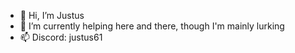 - 👋 Hi, I’m Justus
- 🌱 I’m currently helping here and there, though I'm mainly lurking
- 📫 Discord: justus61
